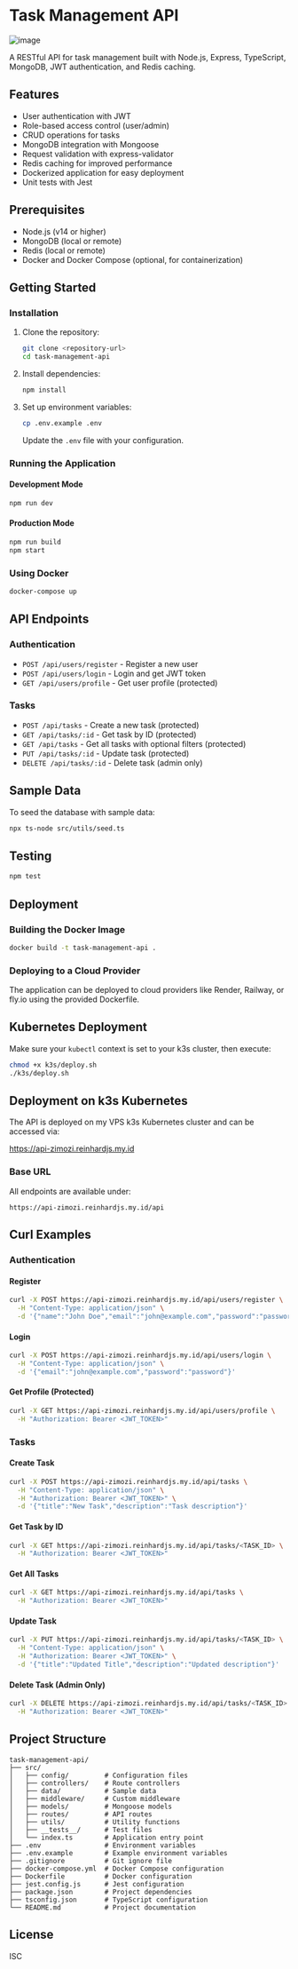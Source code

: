 # Task Management API

![image](https://github.com/user-attachments/assets/63252eed-8808-4a23-a79a-85d72251c86f)

A RESTful API for task management built with Node.js, Express, TypeScript, MongoDB, JWT authentication, and Redis caching.

## Features

- User authentication with JWT
- Role-based access control (user/admin)
- CRUD operations for tasks
- MongoDB integration with Mongoose
- Request validation with express-validator
- Redis caching for improved performance
- Dockerized application for easy deployment
- Unit tests with Jest

## Prerequisites

- Node.js (v14 or higher)
- MongoDB (local or remote)
- Redis (local or remote)
- Docker and Docker Compose (optional, for containerization)

## Getting Started

### Installation

1. Clone the repository:
   ```bash
   git clone <repository-url>
   cd task-management-api
   ```

2. Install dependencies:
   ```bash
   npm install
   ```

3. Set up environment variables:
   ```bash
   cp .env.example .env
   ```
   Update the `.env` file with your configuration.

### Running the Application

#### Development Mode

```bash
npm run dev
```

#### Production Mode

```bash
npm run build
npm start
```

### Using Docker

```bash
docker-compose up
```

## API Endpoints

### Authentication

- `POST /api/users/register` - Register a new user
- `POST /api/users/login` - Login and get JWT token
- `GET /api/users/profile` - Get user profile (protected)

### Tasks

- `POST /api/tasks` - Create a new task (protected)
- `GET /api/tasks/:id` - Get task by ID (protected)
- `GET /api/tasks` - Get all tasks with optional filters (protected)
- `PUT /api/tasks/:id` - Update task (protected)
- `DELETE /api/tasks/:id` - Delete task (admin only)

## Sample Data

To seed the database with sample data:

```bash
npx ts-node src/utils/seed.ts
```

## Testing

```bash
npm test
```

## Deployment

### Building the Docker Image

```bash
docker build -t task-management-api .
```

### Deploying to a Cloud Provider

The application can be deployed to cloud providers like Render, Railway, or fly.io using the provided Dockerfile.

## Kubernetes Deployment

Make sure your `kubectl` context is set to your k3s cluster, then execute:

```bash
chmod +x k3s/deploy.sh
./k3s/deploy.sh
```

## Deployment on k3s Kubernetes

The API is deployed on my VPS k3s Kubernetes cluster and can be accessed via:

https://api-zimozi.reinhardjs.my.id

### Base URL

All endpoints are available under:

```
https://api-zimozi.reinhardjs.my.id/api
```

## Curl Examples

### Authentication

#### Register

```bash
curl -X POST https://api-zimozi.reinhardjs.my.id/api/users/register \
  -H "Content-Type: application/json" \
  -d '{"name":"John Doe","email":"john@example.com","password":"password"}'
```

#### Login

```bash
curl -X POST https://api-zimozi.reinhardjs.my.id/api/users/login \
  -H "Content-Type: application/json" \
  -d '{"email":"john@example.com","password":"password"}'
```

#### Get Profile (Protected)

```bash
curl -X GET https://api-zimozi.reinhardjs.my.id/api/users/profile \
  -H "Authorization: Bearer <JWT_TOKEN>"
```

### Tasks

#### Create Task

```bash
curl -X POST https://api-zimozi.reinhardjs.my.id/api/tasks \
  -H "Content-Type: application/json" \
  -H "Authorization: Bearer <JWT_TOKEN>" \
  -d '{"title":"New Task","description":"Task description"}'
```

#### Get Task by ID

```bash
curl -X GET https://api-zimozi.reinhardjs.my.id/api/tasks/<TASK_ID> \
  -H "Authorization: Bearer <JWT_TOKEN>"
```

#### Get All Tasks

```bash
curl -X GET https://api-zimozi.reinhardjs.my.id/api/tasks \
  -H "Authorization: Bearer <JWT_TOKEN>"
```

#### Update Task

```bash
curl -X PUT https://api-zimozi.reinhardjs.my.id/api/tasks/<TASK_ID> \
  -H "Content-Type: application/json" \
  -H "Authorization: Bearer <JWT_TOKEN>" \
  -d '{"title":"Updated Title","description":"Updated description"}'
```

#### Delete Task (Admin Only)

```bash
curl -X DELETE https://api-zimozi.reinhardjs.my.id/api/tasks/<TASK_ID> \
  -H "Authorization: Bearer <JWT_TOKEN>"
```

## Project Structure

```
task-management-api/
├── src/
│   ├── config/         # Configuration files
│   ├── controllers/    # Route controllers
│   ├── data/           # Sample data
│   ├── middleware/     # Custom middleware
│   ├── models/         # Mongoose models
│   ├── routes/         # API routes
│   ├── utils/          # Utility functions
│   ├── __tests__/      # Test files
│   └── index.ts        # Application entry point
├── .env                # Environment variables
├── .env.example        # Example environment variables
├── .gitignore          # Git ignore file
├── docker-compose.yml  # Docker Compose configuration
├── Dockerfile          # Docker configuration
├── jest.config.js      # Jest configuration
├── package.json        # Project dependencies
├── tsconfig.json       # TypeScript configuration
└── README.md           # Project documentation
```

## License

ISC
